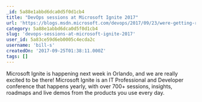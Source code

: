 ```yaml
---
_id: 5a88e1abbd6dca0d5f0d1cb4
title: "DevOps sessions at Microsoft Ignite 2017"
url: 'https://blogs.msdn.microsoft.com/devops/2017/09/23/were-getting-ready-for-microsoft-ignite-2017/'
category: 5a88e1abbd6dca0d5f0d1cb4
slug: 'devops-sessions-at-microsoft-ignite-2017'
user_id: 5a83ce59d6eb0005c4ecda2c
username: 'bill-s'
createdOn: '2017-09-25T01:38:11.000Z'
tags: []
---
```


Microsoft Ignite is happening next week in Orlando, and we are really excited to be there! Microsoft Ignite is an IT Professional and Developer conference that happens yearly, with over 700+ sessions, insights, roadmaps and live demos from the products you use every day. 

